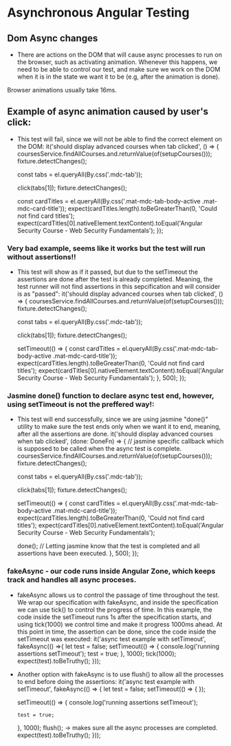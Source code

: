 # Asynchronous Angular Testing
## Dom Async changes
 * There are actions on the DOM that will cause async processes to run on the browser, such as activating animation.
 Whenever this happens, we need to be able to control our test, and make sure we work on the DOM when it is in the state we want it to be (e.g, after the animation is done).

 Browser animations usually take 16ms.
 
## Example of async animation caused by user's click:

* This test will fail, since we will not be able to find the correct element on the DOM:
it('should display advanced courses when tab clicked', () => {
    coursesService.findAllCourses.and.returnValue(of(setupCourses()));
    fixture.detectChanges();

    const tabs = el.queryAll(By.css('.mdc-tab'));

    click(tabs[1]);
    fixture.detectChanges();

    const cardTitles = el.queryAll(By.css('.mat-mdc-tab-body-active .mat-mdc-card-title'));
    expect(cardTitles.length).toBeGreaterThan(0, 'Could not find card titles');
    expect(cardTitles[0].nativeElement.textContent).toEqual('Angular Security Course - Web Security Fundamentals');
  });

### Very bad example, seems like it works but the test will run without assertions!!
* This test will show as if it passed, but due to the setTimeout the assertions are done after the test is already completed. Meaning,
  the test runner will not find assertions in this sepcification and will consider is as "passed":
 it('should display advanced courses when tab clicked', () => {
    coursesService.findAllCourses.and.returnValue(of(setupCourses()));
    fixture.detectChanges();

    const tabs = el.queryAll(By.css('.mdc-tab'));

    click(tabs[1]);
    fixture.detectChanges();

    setTimeout(() => {
      const cardTitles = el.queryAll(By.css('.mat-mdc-tab-body-active .mat-mdc-card-title'));
      expect(cardTitles.length).toBeGreaterThan(0, 'Could not find card titles');
      expect(cardTitles[0].nativeElement.textContent).toEqual('Angular Security Course - Web Security Fundamentals');
    }, 500);
  });

### Jasmine done() function to declare async test end, however, using setTimeout is not the preffered way!:
 * This test will end successfully, since we are using jasmine "done()" utility to make sure the test ends only when we want it to end, meaning, after all the assertions are done.
  it('should display advanced courses when tab clicked', (done: DoneFn) => { // jasmine specific callback which is supposed to be called when the async test is complete.
    coursesService.findAllCourses.and.returnValue(of(setupCourses()));
    fixture.detectChanges();

    const tabs = el.queryAll(By.css('.mdc-tab'));

    click(tabs[1]);
    fixture.detectChanges();

    setTimeout(() => {
      const cardTitles = el.queryAll(By.css('.mat-mdc-tab-body-active .mat-mdc-card-title'));
      expect(cardTitles.length).toBeGreaterThan(0, 'Could not find card titles');
      expect(cardTitles[0].nativeElement.textContent).toEqual('Angular Security Course - Web Security Fundamentals');

      done(); // Letting jasmine know that the test is completed and all assertions have been executed.
    }, 500);
  });

### fakeAsync - our code runs inside Angular Zone, which keeps track and handles all async proceses.
* fakeAsync allows us to control the passage of time throughout the test.
  We wrap our specification with fakeAsync, and inside the specification we can use tick() to control the progress of time.
  In this example, the code inside the setTimeout runs 1s after the specification starts, and using tick(1000) we control time and make it progress 1000ms ahead.
  At this point in time, the assertion can be done, since the code inside the setTimeout was executed:
it('async test example with setTimeout', fakeAsync(() =>{
  let test = false;
  setTimeout(() => {
      console.log('running assertions setTimeout');
      test = true;
  }, 1000);
  tick(1000);
  expect(test).toBeTruthy();
}));

* Another option with fakeAsync is to use flush() to allow all the processes to end before doing the assertions:
it('async test example with setTimeout', fakeAsync(() => {
 let test = false;
setTimeout(() => { });

    setTimeout(() => {
      console.log('running assertions setTimeout');

      test = true;
    }, 1000);
 flush(); -> makes sure all the async processes are completed.
expect(test).toBeTruthy();
}));
